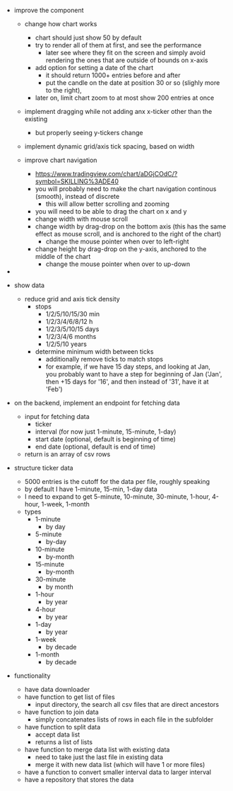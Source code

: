 - improve the component


  - change how chart works
	  - chart should just show 50 by default
	  - try to render all of them at first, and see the performance
	    - later see where they fit on the screen and simply avoid rendering the ones that are outside of bounds on x-axis
	- add option for setting a date of the chart
	  - it should return 1000+ entries before and after
	  - put the candle on the date at position 30 or so (slighly more to the right),
	- later on, limit chart zoom to at most show 200 entries at once


  - implement dragging while not adding anx x-ticker other than the existing
    - but properly seeing y-tickers change

  - implement dynamic grid/axis tick spacing, based on width
  
  - improve chart navigation
    - https://www.tradingview.com/chart/aDGjCOdC/?symbol=SKILLING%3ADE40
	- you will probably need to make the chart navigation continous (smooth), instead of discrete
	  - this will allow better scrolling and zooming
	- you will need to be able to drag the chart on x and y
	- change width with mouse scroll
	- change width by drag-drop on the bottom axis (this has the same effect as mouse scroll, and is anchored to the right of the chart)
	  - change the mouse pointer when over to left-right
	- change height by drag-drop on the y-axis, anchored to the middle of the chart
	  - change the mouse pointer when over to up-down
- 



- show data
  - reduce grid and axis tick density
    - stops
	  - 1/2/5/10/15/30 min
	  - 1/2/3/4/6/8/12 h
	  - 1/2/3/5/10/15 days
	  - 1/2/3/4/6 months
	  - 1/2/5/10 years
	- determine minimum width between ticks
	  - additionally remove ticks to match stops
	  - for example, if we have 15 day steps, and looking at Jan,\
	    you probably want to have a step for beginning of Jan ('Jan', then +15 days for '16', and then instead of '31', have it at 'Feb')
  


- on the backend, implement an endpoint for fetching data
  - input for fetching data
    - ticker
    - interval (for now just 1-minute, 15-minute, 1-day)
    - start date (optional, default is beginning of time)
    - end date (optional, default is end of time)
  - return is an array of csv rows




- structure ticker data
  - 5000 entries is the cutoff for the data per file, roughly speaking
  - by default I have 1-minute, 15-min, 1-day data
  - I need to expand to get 5-minute, 10-minute, 30-minute, 1-hour, 4-hour, 1-week, 1-month
  - types
    - 1-minute
      - by day
    - 5-minute
      - by-day
    - 10-minute
      - by-month
    - 15-minute
      - by-month
    - 30-minute
      - by month
    - 1-hour
      - by year
    - 4-hour
      - by year
    - 1-day
      - by year
    - 1-week
      - by decade
    - 1-month
      - by decade
- functionality
  - have data downloader
  - have function to get list of files
    - input directory, the search all csv files that are direct ancestors
  - have function to join data
    - simply concatenates lists of rows in each file in the subfolder
  - have function to split data
    - accept data list
    - returns a list of lists
  - have function to merge data list with existing data
    - need to take just the last file in existing data
    - merge it with new data list (which will have 1 or more files)
  - have a function to convert smaller interval data to larger interval
  - have a repository that stores the data
